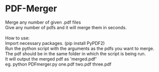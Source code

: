 # PDF-Merger
Merge any number of given .pdf files<br>
Give any number of pdfs and it will merge them in seconds.<br>
<br>
How to use:<br>
Import necessary packages. (pip install PyPDF2)<br>
Run the python script with the arguments as the pdfs you want to merge. The pdf should be in the same folder in which the script is being run.<br>
It will output the merged pdf as 'merged.pdf'<br>
eg. python PDFmerger.py one.pdf two.pdf three.pdf<br>
